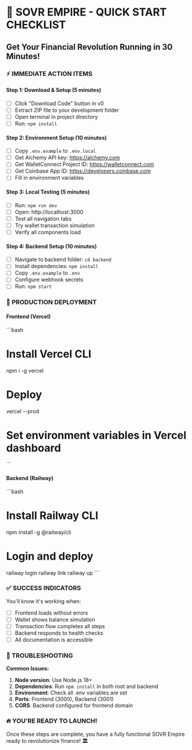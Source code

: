 # 🚀 SOVR EMPIRE - QUICK START CHECKLIST
## Get Your Financial Revolution Running in 30 Minutes!

### ⚡ **IMMEDIATE ACTION ITEMS**

#### **Step 1: Download & Setup (5 minutes)**
- [ ] Click "Download Code" button in v0
- [ ] Extract ZIP file to your development folder
- [ ] Open terminal in project directory
- [ ] Run: `npm install`

#### **Step 2: Environment Setup (10 minutes)**
- [ ] Copy `.env.example` to `.env.local`
- [ ] Get Alchemy API key: https://alchemy.com
- [ ] Get WalletConnect Project ID: https://walletconnect.com
- [ ] Get Coinbase App ID: https://developers.coinbase.com
- [ ] Fill in environment variables

#### **Step 3: Local Testing (5 minutes)**
- [ ] Run: `npm run dev`
- [ ] Open: http://localhost:3000
- [ ] Test all navigation tabs
- [ ] Try wallet transaction simulation
- [ ] Verify all components load

#### **Step 4: Backend Setup (10 minutes)**
- [ ] Navigate to backend folder: `cd backend`
- [ ] Install dependencies: `npm install`
- [ ] Copy `.env.example` to `.env`
- [ ] Configure webhook secrets
- [ ] Run: `npm start`

### 🎯 **PRODUCTION DEPLOYMENT**

#### **Frontend (Vercel)**
\`\`\`bash
# Install Vercel CLI
npm i -g vercel

# Deploy
vercel --prod

# Set environment variables in Vercel dashboard
\`\`\`

#### **Backend (Railway)**
\`\`\`bash
# Install Railway CLI
npm install -g @railway/cli

# Login and deploy
railway login
railway link
railway up
\`\`\`

### ✅ **SUCCESS INDICATORS**

You'll know it's working when:
- [ ] Frontend loads without errors
- [ ] Wallet shows balance simulation
- [ ] Transaction flow completes all steps
- [ ] Backend responds to health checks
- [ ] All documentation is accessible

### 🚨 **TROUBLESHOOTING**

**Common Issues:**
1. **Node version**: Use Node.js 18+
2. **Dependencies**: Run `npm install` in both root and backend
3. **Environment**: Check all .env variables are set
4. **Ports**: Frontend (3000), Backend (3001)
5. **CORS**: Backend configured for frontend domain

### 🔥 **YOU'RE READY TO LAUNCH!**

Once these steps are complete, you have a fully functional SOVR Empire ready to revolutionize finance! 🏛️
